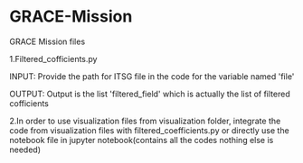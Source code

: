# GRACE-Mission

GRACE Mission files

1.Filtered_cofficients.py

 INPUT: Provide the path for ITSG file in the code for the variable named 'file'
 
 OUTPUT: Output is the list 'filtered_field' which is actually the list of filtered cofficients
 
2.In order to use visualization files from visualization folder, integrate the code from visualization files with filtered_coefficients.py or directly use the notebook file in jupyter notebook(contains all the codes nothing else is needed)
